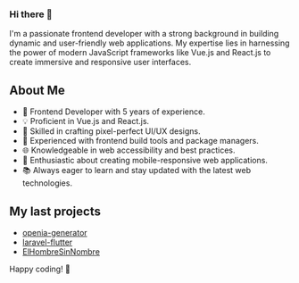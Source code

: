 
### Hi there 👋

I'm a passionate frontend developer with a strong background in building dynamic and user-friendly web applications. My expertise lies in harnessing the power of modern JavaScript frameworks like Vue.js and React.js to create immersive and responsive user interfaces.

## About Me

- 🚀 Frontend Developer with 5 years of experience.
- 💡 Proficient in Vue.js and React.js.
- 🎨 Skilled in crafting pixel-perfect UI/UX designs.
- 🔧 Experienced with frontend build tools and package managers.
- 🌐 Knowledgeable in web accessibility and best practices.
- 📱 Enthusiastic about creating mobile-responsive web applications.
- 📚 Always eager to learn and stay updated with the latest web technologies.

## My last projects

- [openia-generator](https://github.com/ElHombreSinNombre/openia-generator)
- [laravel-flutter](https://github.com/ElHombreSinNombre/laravel-flutter)
- [ElHombreSinNombre](https://github.com/ElHombreSinNombre/ElHombreSinNombre)

Happy coding! 🚀
